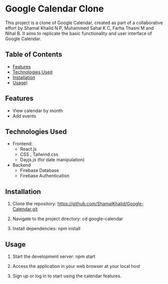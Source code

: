 # Google Calendar Clone

This project is a clone of Google Calendar, created as part of a collaborative effort by Shamal Khalid N P, Muhammed Sahal K C, Farha Thasni M and Nihal B. It aims to replicate the basic functionality and user interface of Google Calendar.

## Table of Contents

- [Features](#features)
- [Technologies Used](#technologies-used)
- [Installation](#installation)
- [Usage](#usage))

## Features

- View calendar by month
- Add events

## Technologies Used

- Frontend:
  - React.js
  - CSS , Tailwind.css
  - Dayjs.js (for date manipulation)
- Backend
  - Firebase Database
  - Firebase Authentication
  

## Installation

1. Clone the repository: https://github.com/ShamalKhalid/Google-Calendar.git

2. Navigate to the project directory: cd google-calendar

3. Install dependencies: npm install

## Usage

1. Start the development server: npm start

2. Access the application in your web browser at your local host

3. Sign up or log in to start using the calendar features.



